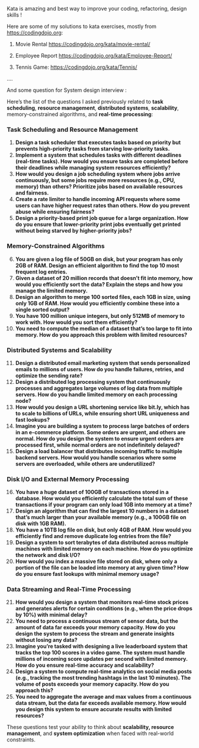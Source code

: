 Kata is amazing and best way to improve your coding, refactoring, design skills ! 

Here are some of my solutions to kata exercises, mostly from https://codingdojo.org:

1. Movie Rental 
https://codingdojo.org/kata/movie-rental/

2. Employee Report
https://codingdojo.org/kata/Employee-Report/

3. Tennis Game:
https://codingdojo.org/kata/Tennis/

....


And some question for System design interview :

Here’s the list of the questions I asked previously related to **task scheduling**, **resource management**, **distributed systems**, **scalability**, memory-constrained algorithms, and **real-time processing**:

### Task Scheduling and Resource Management
1. **Design a task scheduler that executes tasks based on priority but prevents high-priority tasks from starving low-priority tasks.**
2. **Implement a system that schedules tasks with different deadlines (real-time tasks). How would you ensure tasks are completed before their deadlines while managing system resources efficiently?**
3. **How would you design a job scheduling system where jobs arrive continuously, but some jobs require more resources (e.g., CPU, memory) than others? Prioritize jobs based on available resources and fairness.**
4. **Create a rate limiter to handle incoming API requests where some users can have higher request rates than others. How do you prevent abuse while ensuring fairness?**
5. **Design a priority-based print job queue for a large organization. How do you ensure that lower-priority print jobs eventually get printed without being starved by higher-priority jobs?**

### Memory-Constrained Algorithms
6. **You are given a log file of 50GB on disk, but your program has only 2GB of RAM. Design an efficient algorithm to find the top 10 most frequent log entries.**
7. **Given a dataset of 20 million records that doesn’t fit into memory, how would you efficiently sort the data? Explain the steps and how you manage the limited memory.**
8. **Design an algorithm to merge 100 sorted files, each 1GB in size, using only 1GB of RAM. How would you efficiently combine these into a single sorted output?**
9. **You have 100 million unique integers, but only 512MB of memory to work with. How would you sort them efficiently?**
10. **You need to compute the median of a dataset that’s too large to fit into memory. How do you approach this problem with limited resources?**

### Distributed Systems and Scalability
11. **Design a distributed email marketing system that sends personalized emails to millions of users. How do you handle failures, retries, and optimize the sending rate?**
12. **Design a distributed log processing system that continuously processes and aggregates large volumes of log data from multiple servers. How do you handle limited memory on each processing node?**
13. **How would you design a URL shortening service like bit.ly, which has to scale to billions of URLs, while ensuring short URL uniqueness and fast lookups?**
14. **Imagine you are building a system to process large batches of orders in an e-commerce platform. Some orders are urgent, and others are normal. How do you design the system to ensure urgent orders are processed first, while normal orders are not indefinitely delayed?**
15. **Design a load balancer that distributes incoming traffic to multiple backend servers. How would you handle scenarios where some servers are overloaded, while others are underutilized?**

### Disk I/O and External Memory Processing
16. **You have a huge dataset of 100GB of transactions stored in a database. How would you efficiently calculate the total sum of these transactions if your program can only load 1GB into memory at a time?**
17. **Design an algorithm that can find the largest 10 numbers in a dataset that’s much larger than your available memory (e.g., a 100GB file on disk with 1GB RAM).**
18. **You have a 10TB log file on disk, but only 4GB of RAM. How would you efficiently find and remove duplicate log entries from the file?**
19. **Design a system to sort terabytes of data distributed across multiple machines with limited memory on each machine. How do you optimize the network and disk I/O?**
20. **How would you index a massive file stored on disk, where only a portion of the file can be loaded into memory at any given time? How do you ensure fast lookups with minimal memory usage?**

### Data Streaming and Real-Time Processing
21. **How would you design a system that monitors real-time stock prices and generates alerts for certain conditions (e.g., when the price drops by 10%) with minimal delay?**
22. **You need to process a continuous stream of sensor data, but the amount of data far exceeds your memory capacity. How do you design the system to process the stream and generate insights without losing any data?**
23. **Imagine you’re tasked with designing a live leaderboard system that tracks the top 100 scores in a video game. The system must handle millions of incoming score updates per second with limited memory. How do you ensure real-time accuracy and scalability?**
24. **Design a system to compute real-time analytics on social media posts (e.g., tracking the most trending hashtags in the last 10 minutes). The volume of posts exceeds your memory capacity. How do you approach this?**
25. **You need to aggregate the average and max values from a continuous data stream, but the data far exceeds available memory. How would you design this system to ensure accurate results with limited resources?**

These questions test your ability to think about **scalability, resource management**, and **system optimization** when faced with real-world constraints.
